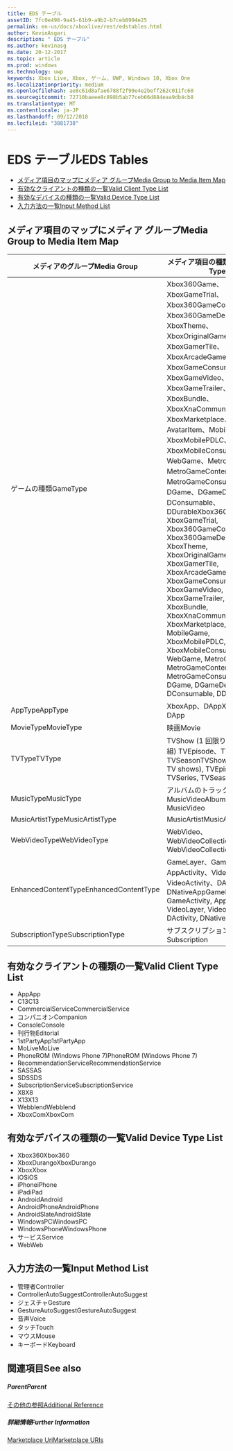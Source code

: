 ```yaml
---
title: EDS テーブル
assetID: 7fc0e498-9a45-61b9-a9b2-b7ceb8994e25
permalink: en-us/docs/xboxlive/rest/edstables.html
author: KevinAsgari
description: " EDS テーブル"
ms.author: kevinasg
ms.date: 20-12-2017
ms.topic: article
ms.prod: windows
ms.technology: uwp
keywords: Xbox Live, Xbox, ゲーム, UWP, Windows 10, Xbox One
ms.localizationpriority: medium
ms.openlocfilehash: ae8c61d8afae6788f2f99e4e2beff262c011fc60
ms.sourcegitcommit: 72710baeee8c898b5ab77ceb66d884eaa9db4cb8
ms.translationtype: MT
ms.contentlocale: ja-JP
ms.lasthandoff: 09/12/2018
ms.locfileid: "3881738"
---
```

# <a name="eds-tables"></a><span data-ttu-id="de13a-104">EDS テーブル</span><span class="sxs-lookup"><span data-stu-id="de13a-104">EDS Tables</span></span>

  * [<span data-ttu-id="de13a-105">メディア項目のマップにメディア グループ</span><span class="sxs-lookup"><span data-stu-id="de13a-105">Media Group to Media Item Map</span></span>](#ID4EQ)
  * [<span data-ttu-id="de13a-106">有効なクライアントの種類の一覧</span><span class="sxs-lookup"><span data-stu-id="de13a-106">Valid Client Type List</span></span>](#ID4EFD)
  * [<span data-ttu-id="de13a-107">有効なデバイスの種類の一覧</span><span class="sxs-lookup"><span data-stu-id="de13a-107">Valid Device Type List</span></span>](#ID4EPE)
  * [<span data-ttu-id="de13a-108">入力方法の一覧</span><span class="sxs-lookup"><span data-stu-id="de13a-108">Input Method List</span></span>](#ID4ERF)

<a id="ID4EQ"></a>


## <a name="media-group-to-media-item-map"></a><span data-ttu-id="de13a-109">メディア項目のマップにメディア グループ</span><span class="sxs-lookup"><span data-stu-id="de13a-109">Media Group to Media Item Map</span></span>

| <span data-ttu-id="de13a-110">メディアのグループ</span><span class="sxs-lookup"><span data-stu-id="de13a-110">Media Group</span></span>| <span data-ttu-id="de13a-111">メディア項目の種類</span><span class="sxs-lookup"><span data-stu-id="de13a-111">Media Item Type</span></span>| 
| --- | --- |
| <span data-ttu-id="de13a-112">ゲームの種類</span><span class="sxs-lookup"><span data-stu-id="de13a-112">GameType</span></span>| <span data-ttu-id="de13a-113">Xbox360Game、XboxGameTrial、Xbox360GameContent、Xbox360GameDemo、XboxTheme、XboxOriginalGame、XboxGamerTile、XboxArcadeGame、XboxGameConsumable、XboxGameVideo、XboxGameTrailer、XboxBundle、XboxXnaCommunityGame、XboxMarketplace、AvatarItem、MobileGame、XboxMobilePDLC、XboxMobileConsumable、WebGame、MetroGame、MetroGameContent、MetroGameConsumable、DGame、DGameDemo、DConsumable、DDurable</span><span class="sxs-lookup"><span data-stu-id="de13a-113">Xbox360Game, XboxGameTrial, Xbox360GameContent, Xbox360GameDemo, XboxTheme, XboxOriginalGame, XboxGamerTile, XboxArcadeGame, XboxGameConsumable, XboxGameVideo, XboxGameTrailer, XboxBundle, XboxXnaCommunityGame, XboxMarketplace, AvatarItem, MobileGame, XboxMobilePDLC, XboxMobileConsumable, WebGame, MetroGame, MetroGameContent, MetroGameConsumable, DGame, DGameDemo, DConsumable, DDurable</span></span>|
| <span data-ttu-id="de13a-114">AppType</span><span class="sxs-lookup"><span data-stu-id="de13a-114">AppType</span></span>| <span data-ttu-id="de13a-115">XboxApp、DApp</span><span class="sxs-lookup"><span data-stu-id="de13a-115">XboxApp, DApp</span></span>|
| <span data-ttu-id="de13a-116">MovieType</span><span class="sxs-lookup"><span data-stu-id="de13a-116">MovieType</span></span>| <span data-ttu-id="de13a-117">映画</span><span class="sxs-lookup"><span data-stu-id="de13a-117">Movie</span></span>|
| <span data-ttu-id="de13a-118">TVType</span><span class="sxs-lookup"><span data-stu-id="de13a-118">TVType</span></span>| <span data-ttu-id="de13a-119">TVShow (1 回限りのテレビ番組) TVEpisode、TVSeries、TVSeason</span><span class="sxs-lookup"><span data-stu-id="de13a-119">TVShow (one-off TV shows), TVEpisode, TVSeries, TVSeason</span></span>|
| <span data-ttu-id="de13a-120">MusicType</span><span class="sxs-lookup"><span data-stu-id="de13a-120">MusicType</span></span>| <span data-ttu-id="de13a-121">アルバムのトラックで MusicVideo</span><span class="sxs-lookup"><span data-stu-id="de13a-121">Album, Track, MusicVideo</span></span>|
| <span data-ttu-id="de13a-122">MusicArtistType</span><span class="sxs-lookup"><span data-stu-id="de13a-122">MusicArtistType</span></span>| <span data-ttu-id="de13a-123">MusicArtist</span><span class="sxs-lookup"><span data-stu-id="de13a-123">MusicArtist</span></span>|
| <span data-ttu-id="de13a-124">WebVideoType</span><span class="sxs-lookup"><span data-stu-id="de13a-124">WebVideoType</span></span>| <span data-ttu-id="de13a-125">WebVideo、WebVideoCollection</span><span class="sxs-lookup"><span data-stu-id="de13a-125">WebVideo, WebVideoCollection</span></span>|
| <span data-ttu-id="de13a-126">EnhancedContentType</span><span class="sxs-lookup"><span data-stu-id="de13a-126">EnhancedContentType</span></span>| <span data-ttu-id="de13a-127">GameLayer、GameActivity、AppActivity、VideoLayer、VideoActivity、DActivity、DNativeApp</span><span class="sxs-lookup"><span data-stu-id="de13a-127">GameLayer, GameActivity, AppActivity, VideoLayer, VideoActivity, DActivity, DNativeApp</span></span>|
| <span data-ttu-id="de13a-128">SubscriptionType</span><span class="sxs-lookup"><span data-stu-id="de13a-128">SubscriptionType</span></span>| <span data-ttu-id="de13a-129">サブスクリプション</span><span class="sxs-lookup"><span data-stu-id="de13a-129">Subscription</span></span>|

<a id="ID4EFD"></a>


## <a name="valid-client-type-list"></a><span data-ttu-id="de13a-130">有効なクライアントの種類の一覧</span><span class="sxs-lookup"><span data-stu-id="de13a-130">Valid Client Type List</span></span>

   * <span data-ttu-id="de13a-131">App</span><span class="sxs-lookup"><span data-stu-id="de13a-131">App</span></span>
   * <span data-ttu-id="de13a-132">C13</span><span class="sxs-lookup"><span data-stu-id="de13a-132">C13</span></span>
   * <span data-ttu-id="de13a-133">CommercialService</span><span class="sxs-lookup"><span data-stu-id="de13a-133">CommercialService</span></span>
   * <span data-ttu-id="de13a-134">コンパニオン</span><span class="sxs-lookup"><span data-stu-id="de13a-134">Companion</span></span>
   * <span data-ttu-id="de13a-135">Console</span><span class="sxs-lookup"><span data-stu-id="de13a-135">Console</span></span>
   * <span data-ttu-id="de13a-136">刊行物</span><span class="sxs-lookup"><span data-stu-id="de13a-136">Editorial</span></span>
   * <span data-ttu-id="de13a-137">1stPartyApp</span><span class="sxs-lookup"><span data-stu-id="de13a-137">1stPartyApp</span></span>
   * <span data-ttu-id="de13a-138">MoLive</span><span class="sxs-lookup"><span data-stu-id="de13a-138">MoLive</span></span>
   * <span data-ttu-id="de13a-139">PhoneROM (Windows Phone 7)</span><span class="sxs-lookup"><span data-stu-id="de13a-139">PhoneROM (Windows Phone 7)</span></span>
   * <span data-ttu-id="de13a-140">RecommendationService</span><span class="sxs-lookup"><span data-stu-id="de13a-140">RecommendationService</span></span>
   * <span data-ttu-id="de13a-141">SAS</span><span class="sxs-lookup"><span data-stu-id="de13a-141">SAS</span></span>
   * <span data-ttu-id="de13a-142">SDS</span><span class="sxs-lookup"><span data-stu-id="de13a-142">SDS</span></span>
   * <span data-ttu-id="de13a-143">SubscriptionService</span><span class="sxs-lookup"><span data-stu-id="de13a-143">SubscriptionService</span></span>
   * <span data-ttu-id="de13a-144">X8</span><span class="sxs-lookup"><span data-stu-id="de13a-144">X8</span></span>
   * <span data-ttu-id="de13a-145">X13</span><span class="sxs-lookup"><span data-stu-id="de13a-145">X13</span></span>
   * <span data-ttu-id="de13a-146">Webblend</span><span class="sxs-lookup"><span data-stu-id="de13a-146">Webblend</span></span>
   * <span data-ttu-id="de13a-147">XboxCom</span><span class="sxs-lookup"><span data-stu-id="de13a-147">XboxCom</span></span>

<a id="ID4EPE"></a>


## <a name="valid-device-type-list"></a><span data-ttu-id="de13a-148">有効なデバイスの種類の一覧</span><span class="sxs-lookup"><span data-stu-id="de13a-148">Valid Device Type List</span></span>

   * <span data-ttu-id="de13a-149">Xbox360</span><span class="sxs-lookup"><span data-stu-id="de13a-149">Xbox360</span></span>
   * <span data-ttu-id="de13a-150">XboxDurango</span><span class="sxs-lookup"><span data-stu-id="de13a-150">XboxDurango</span></span>
   * <span data-ttu-id="de13a-151">Xbox</span><span class="sxs-lookup"><span data-stu-id="de13a-151">Xbox</span></span>
   * <span data-ttu-id="de13a-152">iOS</span><span class="sxs-lookup"><span data-stu-id="de13a-152">iOS</span></span>
   * <span data-ttu-id="de13a-153">iPhone</span><span class="sxs-lookup"><span data-stu-id="de13a-153">iPhone</span></span>
   * <span data-ttu-id="de13a-154">iPad</span><span class="sxs-lookup"><span data-stu-id="de13a-154">iPad</span></span>
   * <span data-ttu-id="de13a-155">Android</span><span class="sxs-lookup"><span data-stu-id="de13a-155">Android</span></span>
   * <span data-ttu-id="de13a-156">AndroidPhone</span><span class="sxs-lookup"><span data-stu-id="de13a-156">AndroidPhone</span></span>
   * <span data-ttu-id="de13a-157">AndroidSlate</span><span class="sxs-lookup"><span data-stu-id="de13a-157">AndroidSlate</span></span>
   * <span data-ttu-id="de13a-158">WindowsPC</span><span class="sxs-lookup"><span data-stu-id="de13a-158">WindowsPC</span></span>
   * <span data-ttu-id="de13a-159">WindowsPhone</span><span class="sxs-lookup"><span data-stu-id="de13a-159">WindowsPhone</span></span>
   * <span data-ttu-id="de13a-160">サービス</span><span class="sxs-lookup"><span data-stu-id="de13a-160">Service</span></span>
   * <span data-ttu-id="de13a-161">Web</span><span class="sxs-lookup"><span data-stu-id="de13a-161">Web</span></span>

<a id="ID4ERF"></a>


## <a name="input-method-list"></a><span data-ttu-id="de13a-162">入力方法の一覧</span><span class="sxs-lookup"><span data-stu-id="de13a-162">Input Method List</span></span>

   * <span data-ttu-id="de13a-163">管理者</span><span class="sxs-lookup"><span data-stu-id="de13a-163">Controller</span></span>
   * <span data-ttu-id="de13a-164">ControllerAutoSuggest</span><span class="sxs-lookup"><span data-stu-id="de13a-164">ControllerAutoSuggest</span></span>
   * <span data-ttu-id="de13a-165">ジェスチャ</span><span class="sxs-lookup"><span data-stu-id="de13a-165">Gesture</span></span>
   * <span data-ttu-id="de13a-166">GestureAutoSuggest</span><span class="sxs-lookup"><span data-stu-id="de13a-166">GestureAutoSuggest</span></span>
   * <span data-ttu-id="de13a-167">音声</span><span class="sxs-lookup"><span data-stu-id="de13a-167">Voice</span></span>
   * <span data-ttu-id="de13a-168">タッチ</span><span class="sxs-lookup"><span data-stu-id="de13a-168">Touch</span></span>
   * <span data-ttu-id="de13a-169">マウス</span><span class="sxs-lookup"><span data-stu-id="de13a-169">Mouse</span></span>
   * <span data-ttu-id="de13a-170">キーボード</span><span class="sxs-lookup"><span data-stu-id="de13a-170">Keyboard</span></span>

<a id="ID4EJG"></a>


## <a name="see-also"></a><span data-ttu-id="de13a-171">関連項目</span><span class="sxs-lookup"><span data-stu-id="de13a-171">See also</span></span>

<a id="ID4ELG"></a>


##### <a name="parent"></a><span data-ttu-id="de13a-172">Parent</span><span class="sxs-lookup"><span data-stu-id="de13a-172">Parent</span></span>  

[<span data-ttu-id="de13a-173">その他の参照</span><span class="sxs-lookup"><span data-stu-id="de13a-173">Additional Reference</span></span>](atoc-xboxlivews-reference-additional.md)


<a id="ID4EXG"></a>


##### <a name="further-information"></a><span data-ttu-id="de13a-174">詳細情報</span><span class="sxs-lookup"><span data-stu-id="de13a-174">Further Information</span></span>

[<span data-ttu-id="de13a-175">Marketplace Uri</span><span class="sxs-lookup"><span data-stu-id="de13a-175">Marketplace URIs</span></span>](../uri/marketplace/atoc-reference-marketplace.md)
